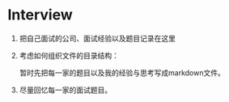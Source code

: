 # Interview
1. 把自己面试的公司、面试经验以及题目记录在这里

2. 考虑如何组织文件的目录结构：

   暂时先把每一家的题目以及我的经验与思考写成markdown文件。

4. 尽量回忆每一家的面试题目。
